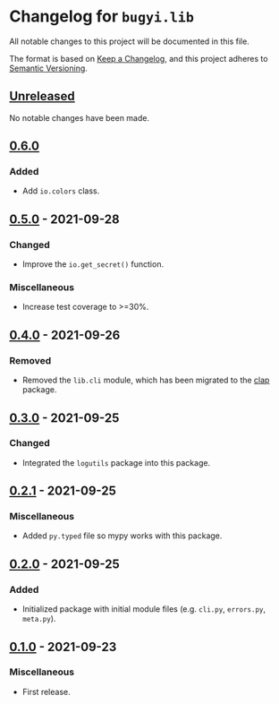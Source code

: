# Changelog for `bugyi.lib`

All notable changes to this project will be documented in this file.

The format is based on [Keep a Changelog], and this project adheres to
[Semantic Versioning].

[Keep a Changelog]: https://keepachangelog.com/en/1.0.0/
[Semantic Versioning]: https://semver.org/


## [Unreleased](https://github.com/bbugyi200/python-lib/compare/0.5.0...HEAD)

No notable changes have been made.

## [0.6.0](https://github.com/bbugyi200/python-lib/compare/0.5.0...0.6.0)

### Added

* Add `io.colors` class.

## [0.5.0](https://github.com/bbugyi200/python-lib/compare/0.4.0...0.5.0) - 2021-09-28

### Changed

* Improve the `io.get_secret()` function.

### Miscellaneous

* Increase test coverage to >=30%.

## [0.4.0](https://github.com/bbugyi200/python-lib/compare/0.3.0...0.4.0) - 2021-09-26

### Removed

* Removed the `lib.cli` module, which has been migrated to the [clap](https://github.com/bbugyi200/clap) package.

## [0.3.0](https://github.com/bbugyi200/python-lib/compare/0.2.1...0.3.0) - 2021-09-25

### Changed

* Integrated the `logutils` package into this package.

## [0.2.1](https://github.com/bbugyi200/python-lib/compare/0.2.0...0.2.1) - 2021-09-25

### Miscellaneous

* Added `py.typed` file so mypy works with this package.

## [0.2.0](https://github.com/bbugyi200/python-lib/compare/0.1.0...0.2.0) - 2021-09-25

### Added

* Initialized package with initial module files (e.g. `cli.py`, `errors.py`, `meta.py`).

## [0.1.0](https://github.com/bbugyi200/python-lib/releases/tag/0.1.0) - 2021-09-23

### Miscellaneous

* First release.
